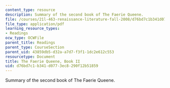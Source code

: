 ```yaml
---
content_type: resource
description: Summary of the second book of The Faerie Queene.
file: /courses/21l-463-renaissance-literature-fall-2008/d76bd7c1b341d0773ec8290f12b51859_t_far_qn_bk_ii.pdf
file_type: application/pdf
learning_resource_types:
- Readings
ocw_type: OCWFile
parent_title: Readings
parent_type: CourseSection
parent_uid: 43859db5-d32a-a7d7-f3f1-1dc2e612c553
resourcetype: Document
title: The Faerie Queene, Book II
uid: d76bd7c1-b341-d077-3ec8-290f12b51859
---
```

Summary of the second book of The Faerie Queene.

